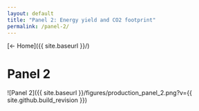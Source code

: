 ```yaml
---
layout: default
title: "Panel 2: Energy yield and CO2 footprint"
permalink: /panel-2/
---
```


[← Home]({{ site.baseurl }}/)

# Panel 2

![Panel 2]({{ site.baseurl }}/figures/production_panel_2.png?v={{ site.github.build_revision }})
